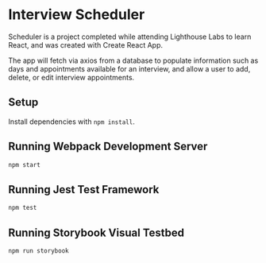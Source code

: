 # Interview Scheduler

Scheduler is a project completed while attending Lighthouse Labs to learn React, and was created with Create React App.

The app will fetch via axios from a database to populate information such as days and appointments available for an interview, and allow a user to add, delete, or edit interview appointments.

## Setup

Install dependencies with `npm install`.

## Running Webpack Development Server

```sh
npm start
```

## Running Jest Test Framework

```sh
npm test
```

## Running Storybook Visual Testbed

```sh
npm run storybook
```
